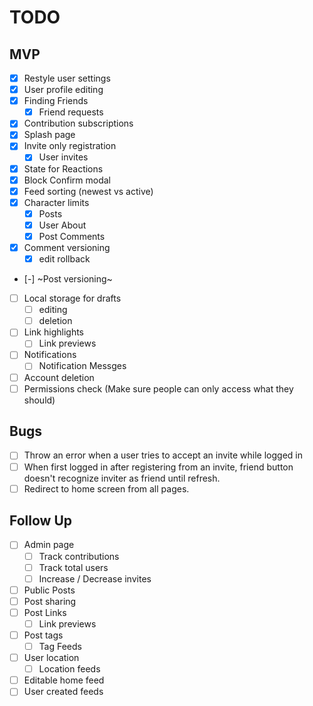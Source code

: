 # TODO

## MVP
 - [x] Restyle user settings 
 - [x] User profile editing
 - [x] Finding Friends 
    - [x] Friend requests
 - [x] Contribution subscriptions
 - [x] Splash page
 - [x] Invite only registration
   - [x] User invites
 - [x] State for Reactions
  - [x] Block Confirm modal
 - [x] Feed sorting (newest vs active)
 - [x] Character limits
    - [x] Posts
    - [x] User About
    - [x] Post Comments
 - [x] Comment versioning
    - [x] edit rollback
 - [-] ~Post versioning~
 - [ ] Local storage for drafts
    - [ ] editing
    - [ ] deletion
 - [ ] Link highlights
   - [ ] Link previews
 - [ ] Notifications
   - [ ] Notification Messges
 - [ ] Account deletion
 - [ ] Permissions check (Make sure people can only access what they should)

## Bugs
- [ ] Throw an error when a user tries to accept an invite while logged in
- [ ] When first logged in after registering from an invite, friend button doesn't recognize inviter as friend until refresh.
- [ ] Redirect to home screen from all pages.

## Follow Up
 - [ ] Admin page
   - [ ] Track contributions
   - [ ] Track total users
   - [ ] Increase / Decrease invites
 - [ ] Public Posts
 - [ ] Post sharing
 - [ ] Post Links 
    - [ ] Link previews
 - [ ] Post tags
    - [ ] Tag Feeds
 - [ ] User location
    - [ ] Location feeds
 - [ ] Editable home feed
 - [ ] User created feeds

